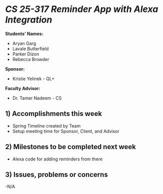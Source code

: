 # *CS 25-317 Reminder App with Alexa Integration*

**Students' Names:**
- Aryan Garg
- Lavale Butterfield
- Parker Dizon
- Rebecca Browder

**Sponsor:**
- Kristie Yelinek - QL+

**Faculty Advisor:**
- Dr. Tamer Nadeem - CS

## 1) Accomplishments this week ##
   - Spring Timeline created by Team
   - Setup meeting time for Sponsor, Client, and Advisor

## 2) Milestones to be completed next week ##
   - Alexa code for adding reminders from there

## 3) Issues, problems or concerns ##
   -N/A